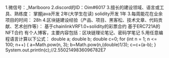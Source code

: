 1.微信号：_Marlbooro
2.discord的ID：Oim#6017
3.擅长的建设领域、语言或工具、熟练度：
  掌握java开发 2年(大学生在读)
  solidity开发 1年
3.每周能花在业余项目的时间：
  28h
4.区块链建设经验（产品、项目、黑客松、技术文章、代码贡献、艺术创作等）：
  基于chainlinkVRF1.0+solidity的彩票合约
  基于ERC721A的NFT合约
  有个人博客，主要内容包括：区块链理论笔记、密码学笔记
5.用任意编程语言计算以下公式：
  double a;
        double b;
        double c=0;
        for (int n = 1; n <= 100; n++) {
            a=Math.pow(n, 3);
            b=Math.pow(n,(double)1/3);
            c=c+(a-b);
        }
        System.out.println(c);//2.5502149836096782E7
